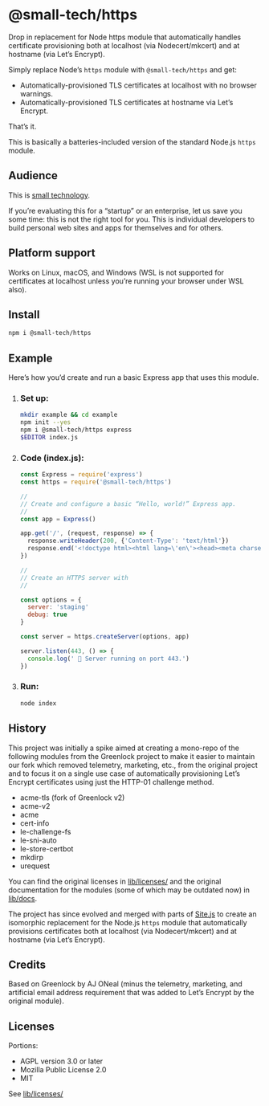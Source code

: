 # @small-tech/https

Drop in replacement for Node https module that automatically handles certificate provisioning both at localhost (via Nodecert/mkcert) and at hostname (via Let’s Encrypt).

Simply replace Node’s `https` module with `@small-tech/https` and get:

  - Automatically-provisioned TLS certificates at localhost with no browser warnings.
  - Automatically-provisioned TLS certificates at hostname via Let’s Encrypt.

That’s it.

This is basically a batteries-included version of the standard Node.js `https` module.

## Audience

This is [small technology](https://small-tech.org/about#small-technology).

If you’re evaluating this for a “startup” or an enterprise, let us save you some time: this is not the right tool for you. This is individual developers to build personal web sites and apps for themselves and for others.

## Platform support

Works on Linux, macOS, and Windows (WSL is not supported for certificates at localhost unless you’re running your browser under WSL also).

## Install

```sh
npm i @small-tech/https
```

## Example

Here’s how you’d create and run a basic Express app that uses this module.

1. ### Set up:

    ```sh
    mkdir example && cd example
    npm init --yes
    npm i @small-tech/https express
    $EDITOR index.js
    ```

2. ### Code (index.js):

    ```javascript
    const Express = require('express')
    const https = require('@small-tech/https')

    //
    // Create and configure a basic “Hello, world!” Express app.
    //
    const app = Express()

    app.get('/', (request, response) => {
      response.writeHeader(200, {'Content-Type': 'text/html'})
      response.end('<!doctype html><html lang=\'en\'><head><meta charset=\'utf-8\'/><title>Hello, world!</title><style>body{background-color: white; font-family: sans-serif;}</style></head><body><h1>Hello, world!</h1></body></html>')
    })

    //
    // Create an HTTPS server with
    //

    const options = {
      server: 'staging'
      debug: true
    }

    const server = https.createServer(options, app)

    server.listen(443, () => {
      console.log(' 🎉 Server running on port 443.')
    })
    ```

3. ### Run:

    ```sh
    node index
    ```


## History

This project was initially a spike aimed at creating a mono-repo of the following modules from the Greenlock project to make it easier to maintain our fork which removed telemetry, marketing, etc., from the original project and to focus it on a single use case of automatically provisioning Let’s Encrypt certificates using just the HTTP-01 challenge method.

  - acme-tls (fork of Greenlock v2)
  - acme-v2
  - acme
  - cert-info
  - le-challenge-fs
  - le-sni-auto
  - le-store-certbot
  - mkdirp
  - urequest

You can find the original licenses in [lib/licenses/](lib/licenses/) and the original documentation for the modules (some of which may be outdated now) in [lib/docs](lib/docs).

The project has since evolved and merged with parts of [Site.js](https://sitejs.org) to create an isomorphic replacement for the Node.js `https` module that automatically provisions certificates both at localhost (via Nodecert/mkcert) and at hostname (via Let’s Encrypt).

## Credits

Based on Greenlock by AJ ONeal (minus the telemetry, marketing, and artificial email address requirement that was added to Let’s Encrypt by the original module).

## Licenses

Portions:

  - AGPL version 3.0 or later
  - Mozilla Public License 2.0
  - MIT

See [lib/licenses/](lib/licenses/)

